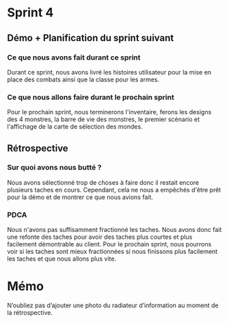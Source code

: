 # Sprint 4

## Démo + Planification du sprint suivant

### Ce que nous avons fait durant ce sprint

Durant ce sprint, nous avons livré les histoires utilisateur pour la mise en place des combats ainsi que la classe pour les armes.

### Ce que nous allons faire durant le prochain sprint

Pour le prochain sprint, nous terminerons l'inventaire, ferons les designs des 4 monstres, la barre de vie des monstres, le premier scénario et l'affichage de la carte de sélection des mondes.

## Rétrospective

### Sur quoi avons nous butté ?

Nous avons sélectionné trop de choses à faire donc il restait encore plusieurs taches en cours. Cependant, cela ne nous a empêchés d'être prêt pour la démo et de montrer ce que nous avions fait.

### PDCA

Nous n'avons pas suffisamment fractionné les taches. Nous avons donc fait une refonte des taches pour avoir des taches plus courtes et plus facilement démontrable au client. Pour le prochain sprint, nous pourrons voir si les taches sont mieux fractionnées si nous finissons plus facilement les taches et que nous allons plus vite.

# Mémo
N’oubliez pas d’ajouter une photo du radiateur d’information au moment de la rétrospective.
